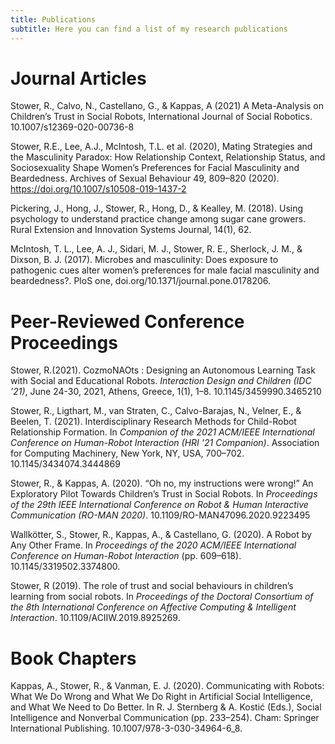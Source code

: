 ```yaml
---
title: Publications
subtitle: Here you can find a list of my research publications
---
```


# Journal Articles
Stower, R., Calvo, N., Castellano, G., & Kappas, A (2021) A Meta-Analysis on Children’s Trust in Social Robots, International Journal of Social Robotics. 10.1007/s12369-020-00736-8

Stower, R.E., Lee, A.J., McIntosh, T.L. et al. (2020), Mating Strategies and the Masculinity Paradox: How Relationship Context, Relationship Status, and Sociosexuality Shape Women’s Preferences for Facial Masculinity and Beardedness. Archives of Sexual Behaviour 49, 809–820 (2020). https://doi.org/10.1007/s10508-019-1437-2

Pickering, J., Hong, J., Stower, R., Hong, D., & Kealley, M. (2018). Using psychology to understand practice change among sugar cane growers. Rural Extension and Innovation Systems Journal, 14(1), 62.

McIntosh, T. L., Lee, A. J., Sidari, M. J., Stower, R. E., Sherlock, J. M., & Dixson, B. J. (2017). Microbes and masculinity: Does exposure to pathogenic cues alter women’s preferences for male facial masculinity and beardedness?. PloS one, doi.org/10.1371/journal.pone.0178206.


# Peer-Reviewed Conference Proceedings
Stower, R.(2021). CozmoNAOts : Designing an Autonomous Learning Task with Social and Educational Robots. *Interaction Design and Children (IDC ’21)*, June 24-30, 2021, Athens, Greece, 1(1), 1–8. 10.1145/3459990.3465210

Stower, R., Ligthart, M., van Straten, C., Calvo-Barajas, N., Velner, E., & Beelen, T. (2021). Interdisciplinary Research Methods for Child-Robot Relationship Formation. In *Companion of the 2021 ACM/IEEE International Conference on Human-Robot Interaction (HRI '21 Companion)*. Association for Computing Machinery, New York, NY, USA, 700–702. 10.1145/3434074.3444869

Stower, R., & Kappas, A. (2020). “Oh no, my instructions were wrong!” An Exploratory Pilot Towards Children’s Trust in Social Robots. In *Proceedings of the 29th IEEE International Conference on Robot & Human Interactive Communication (RO-MAN 2020)*. 10.1109/RO-MAN47096.2020.9223495

Wallkötter, S., Stower, R., Kappas, A., & Castellano, G. (2020). A Robot by Any Other Frame. In *Proceedings of the 2020 ACM/IEEE International Conference on Human-Robot Interaction* (pp. 609–618). 10.1145/3319502.3374800.

Stower, R (2019).  The role of trust and social behaviours in children’s learning from social robots.  In *Proceedings of the Doctoral Consortium of the 8th International Conference on Affective Computing & Intelligent Interaction*. 10.1109/ACIIW.2019.8925269.

# Book Chapters
Kappas, A., Stower, R., & Vanman, E. J. (2020). Communicating with Robots: What We Do Wrong and What We Do Right in Artificial Social Intelligence, and What We Need to Do Better. In R. J. Sternberg & A. Kostić (Eds.), Social Intelligence and Nonverbal Communication (pp. 233–254). Cham: Springer International Publishing. 10.1007/978-3-030-34964-6\_8.

